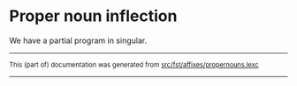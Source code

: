 # Proper noun inflection

We have a partial program in singular.

* * *

<small>This (part of) documentation was generated from [src/fst/affixes/propernouns.lexc](https://github.com/giellalt/lang-izh/blob/main/src/fst/affixes/propernouns.lexc)</small>

---

